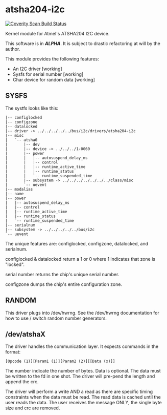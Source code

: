 atsha204-i2c
=======

<a href="https://scan.coverity.com/projects/3415">
  <img alt="Coverity Scan Build Status"
       src="https://scan.coverity.com/projects/3415/badge.svg"/>
</a>


Kernel module for Atmel's ATSHA204 I2C device.

This software is in ***ALPHA***. It is subject to drastic refactoring
at will by the author.

This module provides the following features:

- An I2C driver [working]
- Sysfs for serial number [working]
- Char device for random data [working]


SYSFS
----

The systfs looks like this:

```
|-- configlocked
|-- configzone
|-- datalocked
|-- driver -> ../../../../../bus/i2c/drivers/atsha204-i2c
|-- misc
|   `-- atsha0
|       |-- dev
|       |-- device -> ../../../1-0060
|       |-- power
|       |   |-- autosuspend_delay_ms
|       |   |-- control
|       |   |-- runtime_active_time
|       |   |-- runtime_status
|       |   `-- runtime_suspended_time
|       |-- subsystem -> ../../../../../../../class/misc
|       `-- uevent
|-- modalias
|-- name
|-- power
|   |-- autosuspend_delay_ms
|   |-- control
|   |-- runtime_active_time
|   |-- runtime_status
|   `-- runtime_suspended_time
|-- serialnum
|-- subsystem -> ../../../../../bus/i2c
`-- uevent
```

The unique features are: configlocked, configzone, datalocked, and
serialnum.

configlocked & datalocked return a 1 or 0 where 1 indicates that zone
is "locked".

serial number returns the chip's unique serial number.

configzone dumps the chip's entire configuration zone.

RANDOM
-----

This driver plugs into /dev/hwrng. See the /dev/hwrng documentation
for how to use / switch random number generators.

/dev/atshaX
------

The driver handles the communication layer. It expects commands in the
format:

```
[Opcode (1)][Param1 (1)][Param2 (2)][[Data (x)]]
```

The number indicate the number of bytes. Data is optional. The data
must be written to the fd in one shot. The driver will pre-pend the
length and append the crc.

The driver will perform a write AND a read as there are specific
timing constraints when the data must be read. The read data is cached
until the user reads the data. The user receives the message ONLY, the
single byte size and crc are removed.
